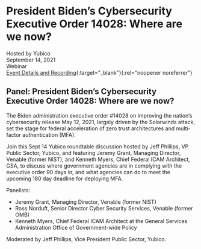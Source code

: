 # President Biden’s Cybersecurity Executive Order 14028: Where are we now?
Hosted by Yubico <br>
September 14, 2021 <br>
Webinar <br> 
[Event Details and Recording](https://www.brighttalk.com/webcast/15793/505254?utm_campaign=channel-feed&utm_source=brighttalk-portal&utm_medium=web){:target="_blank"}{:rel="noopener noreferrer"}

## Panel: President Biden’s Cybersecurity Executive Order 14028: Where are we now?

The Biden administration executive order #14028 on improving the nation’s cybersecurity release May 12, 2021, largely driven by the Solarwinds attack, set the stage for federal acceleration of zero trust architectures and multi-factor authentication (MFA). 

Join this Sept 14 Yubico roundtable discussion hosted by Jeff Phillips, VP Public Sector, Yubico, and featuring Jeremy Grant, Managing Director, Venable (former NIST), and Kenneth Myers, Chief Federal ICAM Architect, GSA, to discuss where government agencies are in complying with the executive order 90 days in, and what agencies can do to meet the upcoming 180 day deadline for deploying MFA. 

Panelists:
- Jeremy Grant, Managing Director, Venable (former NIST)
- Ross Norduft, Senior Director Cyber Security Services, Venable (former OMB)
- Kenneth Myers, Chief Federal ICAM Architect at the General Services Administration Office of Government-wide Policy

Moderated by Jeff Phillips, Vice President Public Sector, Yubico.
